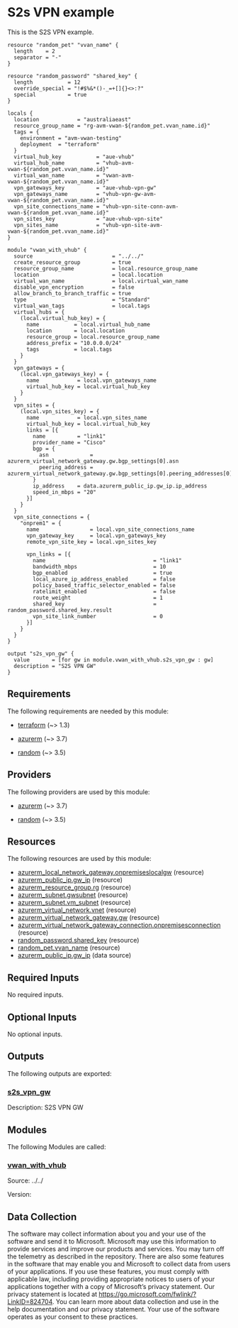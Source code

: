<!-- BEGIN_TF_DOCS -->
# S2s VPN example

This is the S2S VPN example.

```hcl
resource "random_pet" "vvan_name" {
  length    = 2
  separator = "-"
}

resource "random_password" "shared_key" {
  length           = 12
  override_special = "!#$%&*()-_=+[]{}<>:?"
  special          = true
}

locals {
  location            = "australiaeast"
  resource_group_name = "rg-avm-vwan-${random_pet.vvan_name.id}"
  tags = {
    environment = "avm-vwan-testing"
    deployment  = "terraform"
  }
  virtual_hub_key           = "aue-vhub"
  virtual_hub_name          = "vhub-avm-vwan-${random_pet.vvan_name.id}"
  virtual_wan_name          = "vwan-avm-vwan-${random_pet.vvan_name.id}"
  vpn_gateways_key          = "aue-vhub-vpn-gw"
  vpn_gateways_name         = "vhub-vpn-gw-avm-vwan-${random_pet.vvan_name.id}"
  vpn_site_connections_name = "vhub-vpn-site-conn-avm-vwan-${random_pet.vvan_name.id}"
  vpn_sites_key             = "aue-vhub-vpn-site"
  vpn_sites_name            = "vhub-vpn-site-avm-vwan-${random_pet.vvan_name.id}"
}

module "vwan_with_vhub" {
  source                         = "../../"
  create_resource_group          = true
  resource_group_name            = local.resource_group_name
  location                       = local.location
  virtual_wan_name               = local.virtual_wan_name
  disable_vpn_encryption         = false
  allow_branch_to_branch_traffic = true
  type                           = "Standard"
  virtual_wan_tags               = local.tags
  virtual_hubs = {
    (local.virtual_hub_key) = {
      name           = local.virtual_hub_name
      location       = local.location
      resource_group = local.resource_group_name
      address_prefix = "10.0.0.0/24"
      tags           = local.tags
    }
  }
  vpn_gateways = {
    (local.vpn_gateways_key) = {
      name            = local.vpn_gateways_name
      virtual_hub_key = local.virtual_hub_key
    }
  }
  vpn_sites = {
    (local.vpn_sites_key) = {
      name            = local.vpn_sites_name
      virtual_hub_key = local.virtual_hub_key
      links = [{
        name          = "link1"
        provider_name = "Cisco"
        bgp = {
          asn             = azurerm_virtual_network_gateway.gw.bgp_settings[0].asn
          peering_address = azurerm_virtual_network_gateway.gw.bgp_settings[0].peering_addresses[0].default_addresses[0]
        }
        ip_address    = data.azurerm_public_ip.gw_ip.ip_address
        speed_in_mbps = "20"
      }]
    }
  }
  vpn_site_connections = {
    "onprem1" = {
      name                = local.vpn_site_connections_name
      vpn_gateway_key     = local.vpn_gateways_key
      remote_vpn_site_key = local.vpn_sites_key

      vpn_links = [{
        name                                  = "link1"
        bandwidth_mbps                        = 10
        bgp_enabled                           = true
        local_azure_ip_address_enabled        = false
        policy_based_traffic_selector_enabled = false
        ratelimit_enabled                     = false
        route_weight                          = 1
        shared_key                            = random_password.shared_key.result
        vpn_site_link_number                  = 0
      }]
    }
  }
}

output "s2s_vpn_gw" {
  value       = [for gw in module.vwan_with_vhub.s2s_vpn_gw : gw]
  description = "S2S VPN GW"
}
```

<!-- markdownlint-disable MD033 -->
## Requirements

The following requirements are needed by this module:

- <a name="requirement_terraform"></a> [terraform](#requirement\_terraform) (~> 1.3)

- <a name="requirement_azurerm"></a> [azurerm](#requirement\_azurerm) (~> 3.7)

- <a name="requirement_random"></a> [random](#requirement\_random) (~> 3.5)

## Providers

The following providers are used by this module:

- <a name="provider_azurerm"></a> [azurerm](#provider\_azurerm) (~> 3.7)

- <a name="provider_random"></a> [random](#provider\_random) (~> 3.5)

## Resources

The following resources are used by this module:

- [azurerm_local_network_gateway.onpremiseslocalgw](https://registry.terraform.io/providers/hashicorp/azurerm/latest/docs/resources/local_network_gateway) (resource)
- [azurerm_public_ip.gw_ip](https://registry.terraform.io/providers/hashicorp/azurerm/latest/docs/resources/public_ip) (resource)
- [azurerm_resource_group.rg](https://registry.terraform.io/providers/hashicorp/azurerm/latest/docs/resources/resource_group) (resource)
- [azurerm_subnet.gwsubnet](https://registry.terraform.io/providers/hashicorp/azurerm/latest/docs/resources/subnet) (resource)
- [azurerm_subnet.vm_subnet](https://registry.terraform.io/providers/hashicorp/azurerm/latest/docs/resources/subnet) (resource)
- [azurerm_virtual_network.vnet](https://registry.terraform.io/providers/hashicorp/azurerm/latest/docs/resources/virtual_network) (resource)
- [azurerm_virtual_network_gateway.gw](https://registry.terraform.io/providers/hashicorp/azurerm/latest/docs/resources/virtual_network_gateway) (resource)
- [azurerm_virtual_network_gateway_connection.onpremisesconnection](https://registry.terraform.io/providers/hashicorp/azurerm/latest/docs/resources/virtual_network_gateway_connection) (resource)
- [random_password.shared_key](https://registry.terraform.io/providers/hashicorp/random/latest/docs/resources/password) (resource)
- [random_pet.vvan_name](https://registry.terraform.io/providers/hashicorp/random/latest/docs/resources/pet) (resource)
- [azurerm_public_ip.gw_ip](https://registry.terraform.io/providers/hashicorp/azurerm/latest/docs/data-sources/public_ip) (data source)

<!-- markdownlint-disable MD013 -->
## Required Inputs

No required inputs.

## Optional Inputs

No optional inputs.

## Outputs

The following outputs are exported:

### <a name="output_s2s_vpn_gw"></a> [s2s\_vpn\_gw](#output\_s2s\_vpn\_gw)

Description: S2S VPN GW

## Modules

The following Modules are called:

### <a name="module_vwan_with_vhub"></a> [vwan\_with\_vhub](#module\_vwan\_with\_vhub)

Source: ../../

Version:

<!-- markdownlint-disable-next-line MD041 -->
## Data Collection

The software may collect information about you and your use of the software and send it to Microsoft. Microsoft may use this information to provide services and improve our products and services. You may turn off the telemetry as described in the repository. There are also some features in the software that may enable you and Microsoft to collect data from users of your applications. If you use these features, you must comply with applicable law, including providing appropriate notices to users of your applications together with a copy of Microsoft’s privacy statement. Our privacy statement is located at <https://go.microsoft.com/fwlink/?LinkID=824704>. You can learn more about data collection and use in the help documentation and our privacy statement. Your use of the software operates as your consent to these practices.
<!-- END_TF_DOCS -->